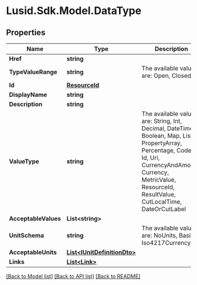 
# Lusid.Sdk.Model.DataType

## Properties

Name | Type | Description | Notes
------------ | ------------- | ------------- | -------------
**Href** | **string** |  | [optional] 
**TypeValueRange** | **string** | The available values are: Open, Closed | 
**Id** | [**ResourceId**](ResourceId.md) |  | 
**DisplayName** | **string** |  | 
**Description** | **string** |  | 
**ValueType** | **string** | The available values are: String, Int, Decimal, DateTime, Boolean, Map, List, PropertyArray, Percentage, Code, Id, Uri, CurrencyAndAmount, Currency, MetricValue, ResourceId, ResultValue, CutLocalTime, DateOrCutLabel | 
**AcceptableValues** | **List&lt;string&gt;** |  | [optional] 
**UnitSchema** | **string** | The available values are: NoUnits, Basic, Iso4217Currency | [optional] 
**AcceptableUnits** | [**List&lt;IUnitDefinitionDto&gt;**](IUnitDefinitionDto.md) |  | [optional] 
**Links** | [**List&lt;Link&gt;**](Link.md) |  | [optional] 

[[Back to Model list]](../README.md#documentation-for-models)
[[Back to API list]](../README.md#documentation-for-api-endpoints)
[[Back to README]](../README.md)

